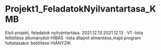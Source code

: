 # Projekt1_FeladatokNyilvantartasa_KMB
Első projekt, feladatok nyilvántartása. 2021.12.13
2021.12.13 : V1
    -lista feltöltése állományból HIBÁS
    -lista állapot elmentése,majd program futtatásakor betöltése HIÁNYZIK

